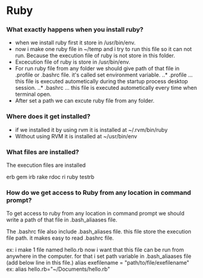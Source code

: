 # Ruby

### What exactly happens when you install ruby?

* when we install ruby first it store in /usr/bin/env.
* now i make one ruby file in ~/temp and i try to run this file so it can not run. Because the execution file of ruby is not store in this folder.
* Excecution file of ruby is store in /usr/bin/env.
* For run ruby file from any folder we should give path of that file in .profile or .bashrc file. it's called set environment variable.
..* .profile
... this file is executed autometically during the startup process desktop session.
..* .bashrc
... this file is executed autometically every time when terminal open.
* After set a path we can excute ruby file from any folder.

### Where does it get installed?

* if we installed it by using rvm it is installed at  ~/.rvm/bin/ruby
* Without using RVM it is installed at ~/usr/bin/env

### What files are installed?
The execution files are installed 

erb  gem  irb  rake  rdoc  ri  ruby  testrb

### How do we get access to Ruby from any location in command prompt?

To get access to ruby from any location in command prompt we should write a path of that file in .bash_aliaases file.

The .bashrc file also include .bash_aliases file. this file store the execution file path. it makes easy to read .bashrc file.

ex: i make 1 file named hello.rb
    now i want that this file can be run from anywhere in the computer.
    for that i set path variable in .bash_aliaases file (add below line in this file.)
      alias exefilename = "path/to/file/exefilename"
      ex: alias hello.rb="~/Documents/hello.rb"

